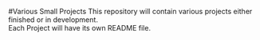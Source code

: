 #Various Small Projects
This repository will contain various projects either finished or in development. <br/>
Each Project will have its own README file. <br/>